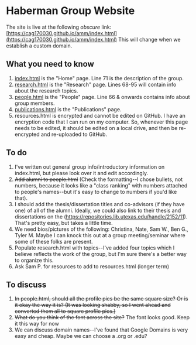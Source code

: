 # Haberman Group Website

The site is live at the following *obscure* link: [https://cag170030.github.io/amm/index.html](https://cag170030.github.io/amm/index.html) This will change when we establish a custom domain.

## What you need to know
1. [index.html](https://github.com/cag170030/amm/blob/main/index.html)  is the "Home" page. Line 71 is the description of the group.
2. [research.html](https://github.com/cag170030/amm/blob/main/research.html) is the "Research" page. Lines 68-95 will contain info about the research topics.
3. [people.html](https://github.com/cag170030/amm/blob/main/people.html)  is the "People" page. Line 66 & onwards contains info about group members.
4. [publications.html](https://github.com/cag170030/amm/blob/main/publications.html) is the "Publications" page. 
5. resources.html is encrypted and cannot be edited on GitHub. I have an encryption code that I can run on my computer. So, whenever this page needs to be edited, it should be edited on a local drive, and then be re-encrypted and re-uploaded to GitHub.
 
## To do
1. I've written out general group info/introductory information on index.html, but please look over it and edit accordingly.
2. ~~Add alumni to people.html~~ (Check the formatting--I chose bullets, not numbers, because it looks like a "class ranking" with numbers attached to people's names--but it's easy to change to numbers if you'd like that).
3. I should add the thesis/dissertation titles and co-advisors (if they have one) of all of the alumni. Ideally, we could also link to their thesis and dissertations on the (https://repositories.lib.utexas.edu/handle/2152/11). That's pretty easy, but takes a little time.
4. We need bios/pictures of the following: Christina, Nate, Sam W., Ben G., Tyler M. Maybe I can knock this out at a group meeting/seminar where some of these folks are present. 
5. Populate research.html with topics--I've added four topics which I believe reflects the work of the group, but I'm sure there's a better way to organize this.
6. Ask Sam P. for resources to add to resources.html (longer term)

## To discuss
1. ~~In people.html, should all the profile pics be the same square size? Or is it okay the way it is? (It was looking shabby, so I went ahead and converted them all to square profile pics.)~~
2. ~~What do you think of the font across the site?~~
 The font looks good. Keep it this way for now
3. We can discuss domain names--I've found that Google Domains is very easy and cheap. Maybe we can choose a .org or .edu? 
